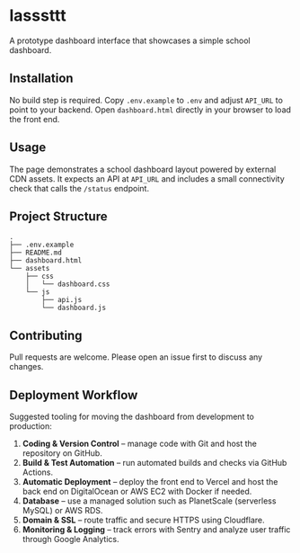 # lasssttt

A prototype dashboard interface that showcases a simple school dashboard.

## Installation

No build step is required. Copy `.env.example` to `.env` and adjust `API_URL` to point
to your backend. Open `dashboard.html` directly in your browser to load the front end.

## Usage

The page demonstrates a school dashboard layout powered by external CDN assets. It
expects an API at `API_URL` and includes a small connectivity check that calls the
`/status` endpoint.

## Project Structure

```
.
├── .env.example
├── README.md
├── dashboard.html
└── assets
    ├── css
    │   └── dashboard.css
    └── js
        ├── api.js
        └── dashboard.js
```

## Contributing

Pull requests are welcome. Please open an issue first to discuss any changes.

## Deployment Workflow

Suggested tooling for moving the dashboard from development to production:

1. **Coding & Version Control** – manage code with Git and host the repository on GitHub.
2. **Build & Test Automation** – run automated builds and checks via GitHub Actions.
3. **Automatic Deployment** – deploy the front end to Vercel and host the back end on DigitalOcean or AWS EC2 with Docker if needed.
4. **Database** – use a managed solution such as PlanetScale (serverless MySQL) or AWS RDS.
5. **Domain & SSL** – route traffic and secure HTTPS using Cloudflare.
6. **Monitoring & Logging** – track errors with Sentry and analyze user traffic through Google Analytics.


